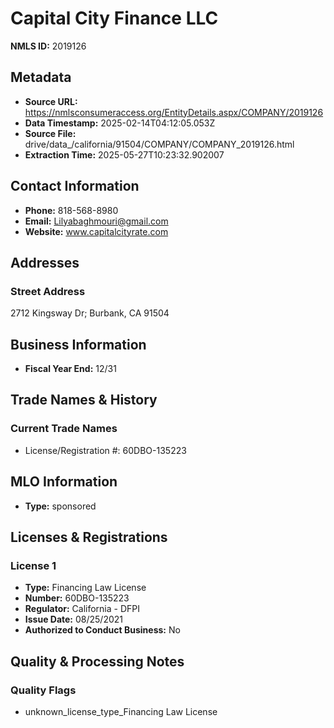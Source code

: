 # Capital City Finance LLC

**NMLS ID:** 2019126

## Metadata
- **Source URL:** https://nmlsconsumeraccess.org/EntityDetails.aspx/COMPANY/2019126
- **Data Timestamp:** 2025-02-14T04:12:05.053Z
- **Source File:** drive/data_/california/91504/COMPANY/COMPANY_2019126.html
- **Extraction Time:** 2025-05-27T10:23:32.902007

## Contact Information
- **Phone:** 818-568-8980
- **Email:** Lilyabaghmouri@gmail.com
- **Website:** www.capitalcityrate.com

## Addresses
### Street Address
2712 Kingsway Dr; Burbank, CA 91504

## Business Information
- **Fiscal Year End:** 12/31

## Trade Names & History
### Current Trade Names
- License/Registration #: 60DBO-135223

## MLO Information
- **Type:** sponsored

## Licenses & Registrations

### License 1
- **Type:** Financing Law License
- **Number:** 60DBO-135223
- **Regulator:** California - DFPI
- **Issue Date:** 08/25/2021
- **Authorized to Conduct Business:** No

## Quality & Processing Notes
### Quality Flags
- unknown_license_type_Financing Law License
